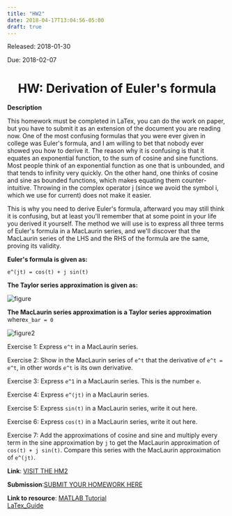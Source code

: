 ```yaml
---
title: "HW2"
date: 2018-04-17T13:04:56-05:00
draft: true
---
```


Released: 2018-01-30

Due: 2018-02-07

<center><h1> HW: Derivation of Euler's formula </h1></center>

**Description**

This homework must be completed in LaTex, you can do the work on paper, but you have to submit it as an extension of the document you are reading now.
One of the most confusing formulas that you were ever given in college was Euler's formula, and I am willing to bet that nobody ever showed you how to derive it. The reason why it is confusing is that it equates an exponential function, to the sum of cosine and sine functions. Most people think of an exponential function as one that is unbounded, and that tends to infinity very quickly. On the other hand, one thinks of cosine and sine as bounded functions, which makes equating them counter-intuitive. Throwing in the complex operator j (since we avoid the symbol i, which we use for current) does not make it easier.

This is why you need to derive Euler's formula, afterward you may still think it is confusing, but at least you'll remember that at some point in your life you derived it yourself. The method we will use is to express all three terms of Euler's formula in a MacLaurin series, and we'll discover that the MacLaurin series of the LHS and the RHS of the formula are the same, proving its validity.

**Euler's formula is given as:**

```
e^(jt) = cos(t) + j sin(t)
```
**The Taylor series approximation is given as:**

![figure](https://localhost:1313/hw/HW_other/tylor.png)  

**The MacLaurin series approximation is a Taylor series approximation**
where```x_bar = 0```

![figure2](https://localhost:1313/hw/HW_other/mac.png)  

Exercise 1: Express ```e^t``` in a MacLaurin series.

Exercise 2: Show in the MacLaurin series of ```e^t``` that the derivative of  ```e^t = e^t```, in other words ```e^t``` is its own derivative.


Exercise 3: Express ```e^1``` in a MacLaurin series. This is the number ```e```.


Exercise 4: Express ```e^(jt)```  in a MacLaurin series.


Exercise 5: Express ```sin(t)``` in a MacLaurin series, write it out here.


Exercise 6: Express ```cos(t)``` in a MacLaurin series, write it out here.


Exercise 7: Add the approximations of cosine and sine and multiply every term in the sine approximation by ```j``` to get the MacLaurin approximation of ```cos(t) + j sin(t)```. Compare this series with the MacLaurin approximation of ```e^(jt)```.




**Link**: [VISIT THE HM2](https://localhost:1313/hw/HW_TheveninEquivalents )

**Submission**:[SUBMIT YOUR HOMEWORK HERE]()

**Link to resource**:
[MATLAB Tutorial](https://localhost:1313/resources/MATLAB_Guide.md)  
                [LaTex_Guide](https://localhost:1313/resources/LaTex_Guide.md)
